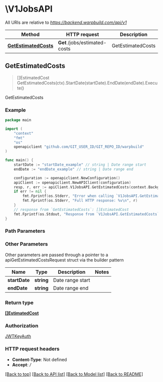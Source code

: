 # \V1JobsAPI

All URIs are relative to *https://backend.warpbuild.com/api/v1*

Method | HTTP request | Description
------------- | ------------- | -------------
[**GetEstimatedCosts**](V1JobsAPI.md#GetEstimatedCosts) | **Get** /jobs/estimated-costs | GetEstimatedCosts



## GetEstimatedCosts

> []EstimatedCost GetEstimatedCosts(ctx).StartDate(startDate).EndDate(endDate).Execute()

GetEstimatedCosts



### Example

```go
package main

import (
    "context"
    "fmt"
    "os"
    openapiclient "github.com/GIT_USER_ID/GIT_REPO_ID/warpbuild"
)

func main() {
    startDate := "startDate_example" // string | Date range start
    endDate := "endDate_example" // string | Date range end

    configuration := openapiclient.NewConfiguration()
    apiClient := openapiclient.NewAPIClient(configuration)
    resp, r, err := apiClient.V1JobsAPI.GetEstimatedCosts(context.Background()).StartDate(startDate).EndDate(endDate).Execute()
    if err != nil {
        fmt.Fprintf(os.Stderr, "Error when calling `V1JobsAPI.GetEstimatedCosts``: %v\n", err)
        fmt.Fprintf(os.Stderr, "Full HTTP response: %v\n", r)
    }
    // response from `GetEstimatedCosts`: []EstimatedCost
    fmt.Fprintf(os.Stdout, "Response from `V1JobsAPI.GetEstimatedCosts`: %v\n", resp)
}
```

### Path Parameters



### Other Parameters

Other parameters are passed through a pointer to a apiGetEstimatedCostsRequest struct via the builder pattern


Name | Type | Description  | Notes
------------- | ------------- | ------------- | -------------
 **startDate** | **string** | Date range start | 
 **endDate** | **string** | Date range end | 

### Return type

[**[]EstimatedCost**](EstimatedCost.md)

### Authorization

[JWTKeyAuth](../README.md#JWTKeyAuth)

### HTTP request headers

- **Content-Type**: Not defined
- **Accept**: */*

[[Back to top]](#) [[Back to API list]](../README.md#documentation-for-api-endpoints)
[[Back to Model list]](../README.md#documentation-for-models)
[[Back to README]](../README.md)

